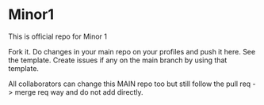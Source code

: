 # Minor1
This is official repo for Minor 1

Fork it. Do changes in your main repo on your profiles and push it here.
See the template. Create issues if any on the main branch by using that template.


All collaborators can change this MAIN repo too but still follow the pull req -> merge req way and do not add directly.
